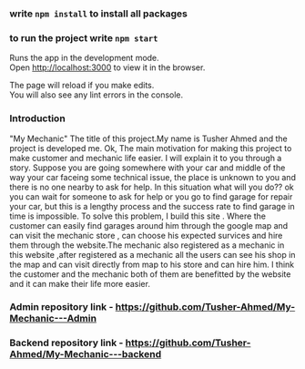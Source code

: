 ### write `npm install` to install all packages

### to run the project write `npm start`

Runs the app in the development mode.\
Open [http://localhost:3000](http://localhost:3000) to view it in the browser.

The page will reload if you make edits.\
You will also see any lint errors in the console.

### Introduction

"My Mechanic" The title of this project.My name is Tusher Ahmed and the project is developed me. Ok, The main motivation for making this project to make customer and mechanic life easier. I will explain it to you through a story.
Suppose you are going somewhere with your car and middle of the way your car faceing some technical issue, the place is unknown to you and there is no one nearby to ask for help. In this situation what will you do??
ok you can wait for someone to ask for help or you go to find garage for repair your car, but this is a lengthy process and the success rate to find garage in time is impossible.
To solve this problem, I build this site . Where the customer can easily find garages around him through the google map and can visit the mechanic store , can choose his expected survices and hire them through the website.The mechanic also registered as a mechanic in this website ,after registered as a mechanic all the users can see his shop in the map and can visit directly from map to his store and can hire him.
I think the customer and the mechanic both of them are benefitted by the website and it can make their life more easier.
### Admin repository link - https://github.com/Tusher-Ahmed/My-Mechanic---Admin
### Backend repository link - https://github.com/Tusher-Ahmed/My-Mechanic---backend
